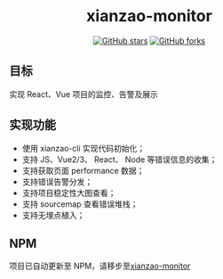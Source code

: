 <br />
<h1 align="center">xianzao-monitor</h1>
<p align="center">
<a href="https://github.com/xianzao/xianzao-monitor/stargazers"><img alt="GitHub stars" src="https://img.shields.io/github/stars/xianzao/xianzao-monitor"></a>
<a href="https://github.com/xianzao/xianzao-monitor/network"><img alt="GitHub forks" src="https://img.shields.io/github/forks/xianzao/xianzao-monitor"></a>
</p>

## 目标

实现 React、Vue 项目的监控、告警及展示

## 实现功能

- 使用 xianzao-cli 实现代码初始化；
- 支持 JS、Vue2/3、 React、 Node 等错误信息的收集；
- 支持获取页面 performance 数据；
- 支持错误告警分发；
- 支持项目稳定性大图查看；
- 支持 sourcemap 查看错误堆栈；
- 支持无埋点植入；

## NPM

项目已自动更新至 NPM，请移步至[xianzao-monitor](https://www.npmjs.com/package/xianzao-monitor)
